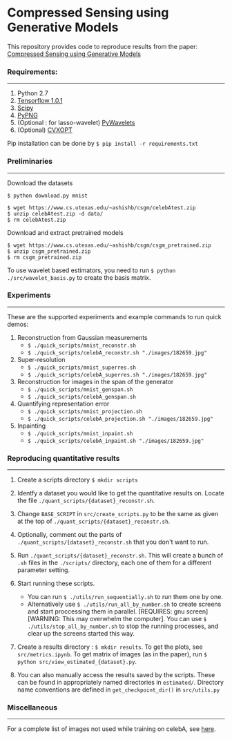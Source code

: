 # Compressed Sensing using Generative Models

This repository provides code to reproduce results from the paper: [Compressed Sensing using Generative Models](https://arxiv.org/abs/1703.03208)

### Requirements: 
---

1. Python 2.7
2. [Tensorflow 1.0.1](https://www.tensorflow.org/install/)
3. [Scipy](https://www.scipy.org/install.html)
4. [PyPNG](http://stackoverflow.com/a/31143108/3537687)
5. (Optional : for lasso-wavelet) [PyWavelets](http://pywavelets.readthedocs.io/en/latest/#install)
6. (Optional) [CVXOPT](http://cvxopt.org/install/index.html)

Pip installation can be done by ```$ pip install -r requirements.txt```

### Preliminaries
---

Download the datasets
```shell
$ python download.py mnist

$ wget https://www.cs.utexas.edu/~ashishb/csgm/celebAtest.zip
$ unzip celebAtest.zip -d data/
$ rm celebAtest.zip
```

Download and extract pretrained models

```shell
$ wget https://www.cs.utexas.edu/~ashishb/csgm/csgm_pretrained.zip
$ unzip csgm_pretrained.zip
$ rm csgm_pretrained.zip
```

To use wavelet based estimators, you need to run ```$ python ./src/wavelet_basis.py``` to create the basis matrix.

### Experiments
---
These are the supported experiments and example commands to run quick demos:

1. Reconstruction from Gaussian measurements
     - ```$ ./quick_scripts/mnist_reconstr.sh```
     - ```$ ./quick_scripts/celebA_reconstr.sh "./images/182659.jpg"```    
2. Super-resolution
    - ```$ ./quick_scripts/mnist_superres.sh```
    - ```$ ./quick_scripts/celebA_superres.sh "./images/182659.jpg"```  
3. Reconstruction for images in the span of the generator
    - ```$ ./quick_scripts/mnist_genspan.sh```
    - ```$ ./quick_scripts/celebA_genspan.sh```
4. Quantifying representation error
    - ```$ ./quick_scripts/mnist_projection.sh```
    - ```$ ./quick_scripts/celebA_projection.sh "./images/182659.jpg"```  
5. Inpainting
    - ```$ ./quick_scripts/mnist_inpaint.sh```
    - ```$ ./quick_scripts/celebA_inpaint.sh "./images/182659.jpg"```  

### Reproducing quantitative results
---

1. Create a scripts directory ```$ mkdir scripts```

2. Identfy a dataset you would like to get the quantitative results on. Locate the file ```./quant_scripts/{dataset}_reconstr.sh```.

3. Change ```BASE_SCRIPT``` in ```src/create_scripts.py``` to be the same as given at the top of ```./quant_scripts/{dataset}_reconstr.sh```.

4. Optionally, comment out the parts of ```./quant_scripts/{dataset}_reconstr.sh``` that you don't want to run.

5. Run ```./quant_scripts/{dataset}_reconstr.sh```. This will create a bunch of ```.sh``` files in the ```./scripts/``` directory, each one of them for a different parameter setting.

6. Start running these scripts.
    - You can run ```$ ./utils/run_sequentially.sh``` to run them one by one.
    - Alternatively use ```$ ./utils/run_all_by_number.sh``` to create screens and start proccessing them in parallel. [REQUIRES: gnu screen][WARNING: This may overwhelm the computer]. You can use ```$ ./utils/stop_all_by_number.sh``` to stop the running processes, and clear up the screens started this way.

8. Create a results directory : ```$ mkdir results```. To get the plots, see ```src/metrics.ipynb```. To get matrix of images (as in the paper), run ```$ python src/view_estimated_{dataset}.py```.

9. You can also manually access the results saved by the scripts. These can be found in appropriately named directories in ```estimated/```. Directory name conventions are defined in ```get_checkpoint_dir()``` in ```src/utils.py```


### Miscellaneous
---
For a complete list of images not used while training on celebA, see [here](https://www.cs.utexas.edu/~ashishb/csgm/celebA_unused.txt).

